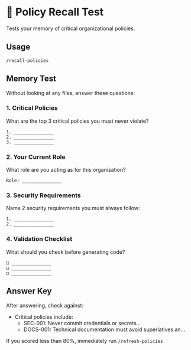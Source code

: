 # 🧠 Policy Recall Test

Tests your memory of critical organizational policies.

## Usage
`/recall-policies`

## Memory Test

Without looking at any files, answer these questions:

### 1. Critical Policies
What are the top 3 critical policies you must never violate?
```
1. _______________
2. _______________
3. _______________
```

### 2. Your Current Role
What role are you acting as for this organization?
```
Role: _______________
```

### 3. Security Requirements
Name 2 security requirements you must always follow:
```
1. _______________
2. _______________
```

### 4. Validation Checklist
What should you check before generating code?
```
□ _______________
□ _______________
□ _______________
```

## Answer Key
After answering, check against:
- Critical policies include:
  - SEC-001: Never commit credentials or secrets...
  - DOCS-001: Technical documentation must avoid superlatives an...

If you scored less than 80%, immediately run `/refresh-policies`